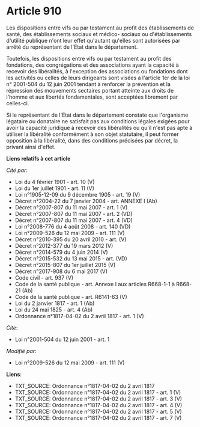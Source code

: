 # Article 910

Les dispositions entre vifs ou par testament au profit des établissements de santé, des établissements sociaux et médico-
sociaux ou d'établissements d'utilité publique n'ont leur effet qu'autant qu'elles sont autorisées par arrêté du représentant
de l'Etat dans le département. 

Toutefois, les dispositions entre vifs ou par testament au profit des fondations, des congrégations et des associations ayant
la capacité à recevoir des libéralités, à l'exception des associations ou fondations dont les activités ou celles de leurs
dirigeants sont visées à l'article 1er de la loi n° 2001-504 du 12 juin 2001 tendant à renforcer la prévention et la
répression des mouvements sectaires portant atteinte aux droits de l'homme et aux libertés fondamentales, sont acceptées
librement par celles-ci. 

Si le représentant de l'Etat dans le département constate que l'organisme légataire ou donataire ne satisfait pas aux
conditions légales exigées pour avoir la capacité juridique à recevoir des libéralités ou qu'il n'est pas apte à utiliser la
libéralité conformément à son objet statutaire, il peut former opposition à la libéralité, dans des conditions précisées par
décret, la privant ainsi d'effet.

**Liens relatifs à cet article**

_Cité par_:

  - Loi du 4 février 1901 - art. 10 (V)
  - Loi du 1er juillet 1901 - art. 11 (V)
  - Loi n°1905-12-09 du 9 décembre 1905 - art. 19 (V)
  - Décret n°2004-22 du 7 janvier 2004 - art. ANNEXE I (Ab)
  - Décret n°2007-807 du 11 mai 2007 - art. 1 (V)
  - Décret n°2007-807 du 11 mai 2007 - art. 2 (VD)
  - Décret n°2007-807 du 11 mai 2007 - art. 4 (VD)
  - Loi n°2008-776 du 4 août 2008 - art. 140 (VD)
  - Loi n°2009-526 du 12 mai 2009 - art. 111 (V)
  - Décret n°2010-395 du 20 avril 2010 - art. (V)
  - Décret n°2012-377  du 19 mars 2012 (V)
  - Décret n°2014-579 du 4 juin 2014 (V)
  - Décret n°2015-532 du 13 mai 2015 - art. (VD)
  - Décret n°2015-807 du 1er juillet 2015 (V)
  - Décret n°2017-908 du 6 mai 2017 (V)
  - Code civil - art. 937 (V)
  - Code de la santé publique - art. Annexe I aux articles R668-1-1 à R668-21 (Ab)
  - Code de la santé publique - art. R6141-63 (V)
  - Loi du 2 janvier 1817 - art. 1 (Ab)
  - Loi du 24 mai 1825 - art. 4 (Ab)
  - Ordonnance n°1817-04-02 du 2 avril 1817 - art. 1 (V)

_Cite_:

  - Loi n°2001-504 du 12 juin 2001 - art. 1

_Modifié par_:

  - Loi n°2009-526 du 12 mai 2009 - art. 111 (V)

**Liens**:

  - TXT_SOURCE: Ordonnance n°1817-04-02 du 2 avril 1817
  - TXT_SOURCE: Ordonnance n°1817-04-02 du 2 avril 1817 - art. 1 (V)
  - TXT_SOURCE: Ordonnance n°1817-04-02 du 2 avril 1817 - art. 3 (V)
  - TXT_SOURCE: Ordonnance n°1817-04-02 du 2 avril 1817 - art. 4 (V)
  - TXT_SOURCE: Ordonnance n°1817-04-02 du 2 avril 1817 - art. 5 (V)
  - TXT_SOURCE: Ordonnance n°1817-04-02 du 2 avril 1817 - art. 7 (V)
